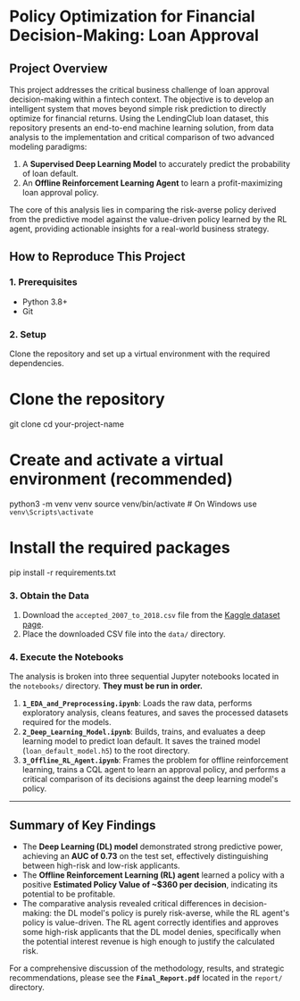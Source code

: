 # Policy Optimization for Financial Decision-Making: Loan Approval

## Project Overview

This project addresses the critical business challenge of loan approval decision-making within a fintech context. The objective is to develop an intelligent system that moves beyond simple risk prediction to directly optimize for financial returns. Using the LendingClub loan dataset, this repository presents an end-to-end machine learning solution, from data analysis to the implementation and critical comparison of two advanced modeling paradigms:

1.  A **Supervised Deep Learning Model** to accurately predict the probability of loan default.
2.  An **Offline Reinforcement Learning Agent** to learn a profit-maximizing loan approval policy.

The core of this analysis lies in comparing the risk-averse policy derived from the predictive model against the value-driven policy learned by the RL agent, providing actionable insights for a real-world business strategy.

## How to Reproduce This Project

### 1. Prerequisites

-   Python 3.8+
-   Git

### 2. Setup

Clone the repository and set up a virtual environment with the required dependencies.

# Clone the repository
git clone <your-repository-url>
cd your-project-name

# Create and activate a virtual environment (recommended)
python3 -m venv venv
source venv/bin/activate  # On Windows use `venv\Scripts\activate`

# Install the required packages
pip install -r requirements.txt

### 3. Obtain the Data

1.  Download the `accepted_2007_to_2018.csv` file from the [Kaggle dataset page](https://www.kaggle.com/datasets/wordsforthewise/lending-club).
2.  Place the downloaded CSV file into the `data/` directory.

### 4. Execute the Notebooks

The analysis is broken into three sequential Jupyter notebooks located in the `notebooks/` directory. **They must be run in order.**

1.  **`1_EDA_and_Preprocessing.ipynb`**: Loads the raw data, performs exploratory analysis, cleans features, and saves the processed datasets required for the models.
2.  **`2_Deep_Learning_Model.ipynb`**: Builds, trains, and evaluates a deep learning model to predict loan default. It saves the trained model (`loan_default_model.h5`) to the root directory.
3.  **`3_Offline_RL_Agent.ipynb`**: Frames the problem for offline reinforcement learning, trains a CQL agent to learn an approval policy, and performs a critical comparison of its decisions against the deep learning model's policy.

---

## Summary of Key Findings

-   The **Deep Learning (DL) model** demonstrated strong predictive power, achieving an **AUC of 0.73** on the test set, effectively distinguishing between high-risk and low-risk applicants.
-   The **Offline Reinforcement Learning (RL) agent** learned a policy with a positive **Estimated Policy Value of ~$360 per decision**, indicating its potential to be profitable.
-   The comparative analysis revealed critical differences in decision-making: the DL model's policy is purely risk-averse, while the RL agent's policy is value-driven. The RL agent correctly identifies and approves some high-risk applicants that the DL model denies, specifically when the potential interest revenue is high enough to justify the calculated risk.

For a comprehensive discussion of the methodology, results, and strategic recommendations, please see the **`Final_Report.pdf`** located in the `report/` directory.
